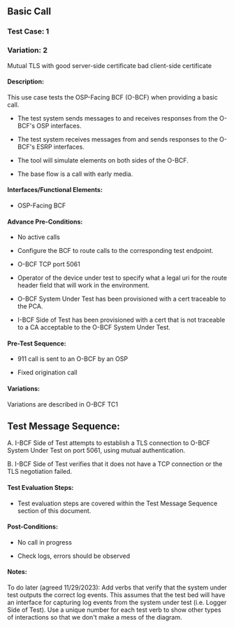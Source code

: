 ## Basic Call

### Test Case: 1

### Variation: 2

Mutual TLS with good server-side certificate bad client-side certificate


#### Description:
This use case tests the OSP-Facing BCF (O-BCF) when providing a basic call.

-   The test system sends messages to and receives responses from the O-BCF's OSP interfaces.

-   The test system receives messages from and sends responses to the O-BCF's ESRP interfaces.

-   The tool will simulate elements on both sides of the O-BCF.

-   The base flow is a call with early media.

#### Interfaces/Functional Elements:

-   OSP-Facing BCF

#### Advance Pre-Conditions:

-   No active calls

-   Configure the BCF to route calls to the corresponding test endpoint.

-   O-BCF TCP port 5061

-   Operator of the device under test to specify what a legal uri for the route header field that will work in the environment.

-   O-BCF System Under Test has been provisioned with a cert traceable to the PCA.

-   I-BCF Side of Test has been provisioned with a cert that is not traceable to a CA acceptable to the O-BCF System Under Test.


#### Pre-Test Sequence:

-   911 call is sent to an O-BCF by an OSP

-   Fixed origination call

#### Variations:

Variations are described in O-BCF TC1

## Test Message Sequence:

A. I-BCF Side of Test attempts to establish a TLS connection to O-BCF System Under Test on port 5061, using mutual authentication.

B. I-BCF Side of Test verifies that it does not have a TCP connection or the TLS negotiation failed.


#### Test Evaluation Steps:

-   Test evaluation steps are covered within the Test Message Sequence section of this document.

#### Post-Conditions:

-   No call in progress

-   Check logs, errors should be observed

#### Notes:

To do later (agreed 11/29/2023): Add verbs that verify that the system under test outputs the correct log events. This assumes that the test bed will have an interface for capturing log events from the system under test (i.e. Logger Side of Test). Use a unique number for each test verb to show other types of interactions so that we don't make a mess of the diagram.
